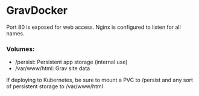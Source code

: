 # GravDocker

Port 80 is exposed for web access. Nginx is configured to listen for all names.

### Volumes:
- /persist: Persistent app storage (internal use)
- /var/www/html: Grav site data

If deploying to Kubernetes, be sure to mount a PVC to /persist and any sort of persistent storage to /var/www/html

